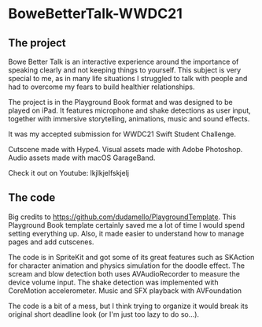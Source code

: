 # BoweBetterTalk-WWDC21

## The project

Bowe Better Talk is an interactive experience around the importance of speaking clearly and not keeping things to yourself. This subject is very special to me, as in many life situations I struggled to talk with people and had to overcome my fears to build healthier relationships. 

The project is in the Playground Book format and was designed to be played on iPad. It features microphone and shake detections as user input, together with immersive storytelling, animations, music and sound effects. 

It was my accepted submission for WWDC21 Swift Student Challenge.

Cutscene made with Hype4.
Visual assets made with Adobe Photoshop.
Audio assets made with macOS GarageBand.

Check it out on Youtube: lkjlkjelfskjelj

## The code

Big credits to https://github.com/dudamello/PlaygroundTemplate. This Playground Book template certainly saved me a lot of time I would spend setting everything up. Also, it made easier to understand how to manage pages and add cutscenes. 

The code is in SpriteKit and got some of its great features such as SKAction for character animation and physics simulation for the doodle effect. 
The scream and blow detection both uses AVAudioRecorder to measure the device volume input. 
The shake detection was implemented with CoreMotion accelerometer. 
Music and SFX playback with AVFoundation

The code is a bit of a mess, but I think trying to organize it would break its original short deadline look (or I'm just too lazy to do so...).





